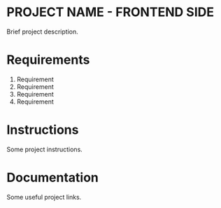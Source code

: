 # PROJECT NAME - FRONTEND SIDE

Brief project description.

# Requirements

1. Requirement
2. Requirement
3. Requirement
4. Requirement

# Instructions

Some project instructions.

# Documentation

Some useful project links.